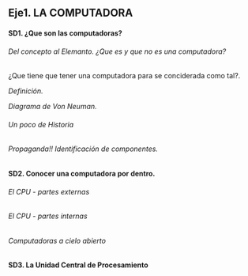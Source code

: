 ## Eje1. LA COMPUTADORA
#### SD1. ¿Que son las computadoras?
###### Del concepto al Elemanto. ¿Que es y que no es una computadora? 

¿Que tiene que tener una computadora para se conciderada como tal?. 

_Definición._

_Diagrama de Von Neuman._ 
###### Un poco de Historia
###### Propaganda!! Identificación de componentes. 
#### SD2. Conocer una computadora por dentro.
###### El CPU - partes externas
###### El CPU - partes internas
###### Computadoras a cielo abierto
#### SD3. La Unidad Central de Procesamiento



